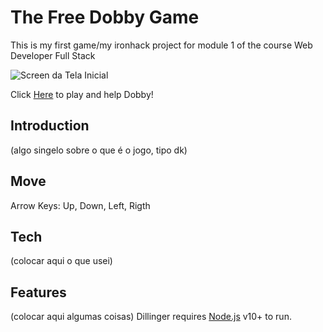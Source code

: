 # The Free Dobby Game

This is my first game/my ironhack project for module 1 of the course Web Developer Full Stack

![Screen da Tela Inicial]()


Click [Here](https://juliana-madeira.github.io/game-project/) to play and help Dobby!


## Introduction 

(algo singelo sobre o que é o jogo, tipo dk)


## Move 
Arrow Keys: Up, Down, Left, Rigth


## Tech

(colocar aqui o que usei)

## Features

(colocar aqui algumas coisas)
Dillinger requires [Node.js](https://nodejs.org/) v10+ to run.
